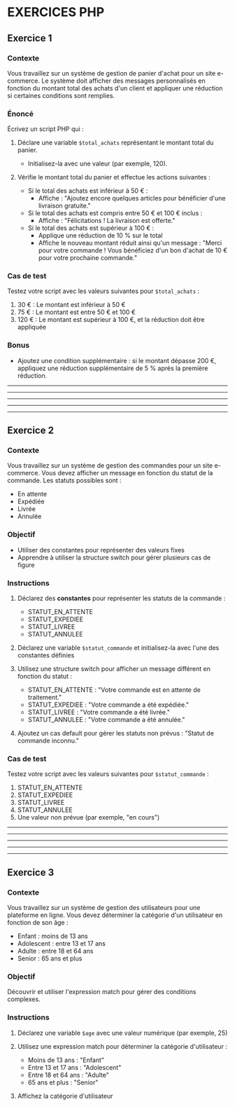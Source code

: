 # EXERCICES PHP

## Exercice 1

### Contexte
Vous travaillez sur un système de gestion de panier d'achat pour un site e-commerce. Le système doit afficher des messages personnalisés en fonction du montant total des achats d'un client et appliquer une réduction si certaines conditions sont remplies.

### Énoncé
Écrivez un script PHP qui :

1. Déclare une variable `$total_achats` représentant le montant total du panier.
    - Initialisez-la avec une valeur (par exemple, 120).

2. Vérifie le montant total du panier et effectue les actions suivantes :
    - Si le total des achats est inférieur à 50 € :
      - Affiche : "Ajoutez encore quelques articles pour bénéficier d'une livraison gratuite."
    - Si le total des achats est compris entre 50 € et 100 € inclus :
      - Affiche : "Félicitations ! La livraison est offerte."
    - Si le total des achats est supérieur à 100 € :
      - Applique une réduction de 10 % sur le total
      - Affiche le nouveau montant réduit ainsi qu'un message : "Merci pour votre commande ! Vous bénéficiez d'un bon d'achat de 10 € pour votre prochaine commande."

### Cas de test
Testez votre script avec les valeurs suivantes pour `$total_achats` :
1. 30 € : Le montant est inférieur à 50 €
2. 75 € : Le montant est entre 50 € et 100 €
3. 120 € : Le montant est supérieur à 100 €, et la réduction doit être appliquée

### Bonus
- Ajoutez une condition supplémentaire : si le montant dépasse 200 €, appliquez une réduction supplémentaire de 5 % après la première réduction.


<hr><hr><hr><hr><hr>


## Exercice 2

### Contexte
Vous travaillez sur un système de gestion des commandes pour un site e-commerce. Vous devez afficher un message en fonction du statut de la commande. Les statuts possibles sont :
- En attente
- Expédiée
- Livrée 
- Annulée

### Objectif
- Utiliser des constantes pour représenter des valeurs fixes
- Apprendre à utiliser la structure switch pour gérer plusieurs cas de figure

### Instructions
1. Déclarez des **constantes** pour représenter les statuts de la commande :
    - STATUT_EN_ATTENTE
    - STATUT_EXPEDIEE 
    - STATUT_LIVREE
    - STATUT_ANNULEE

2. Déclarez une variable `$statut_commande` et initialisez-la avec l'une des constantes définies

3. Utilisez une structure switch pour afficher un message différent en fonction du statut :
    - STATUT_EN_ATTENTE : "Votre commande est en attente de traitement."
    - STATUT_EXPEDIEE : "Votre commande a été expédiée."
    - STATUT_LIVREE : "Votre commande a été livrée."
    - STATUT_ANNULEE : "Votre commande a été annulée."

4. Ajoutez un cas default pour gérer les statuts non prévus : "Statut de commande inconnu."

### Cas de test
Testez votre script avec les valeurs suivantes pour `$statut_commande` :
1. STATUT_EN_ATTENTE
2. STATUT_EXPEDIEE
3. STATUT_LIVREE
4. STATUT_ANNULEE
5. Une valeur non prévue (par exemple, "en cours")


<hr><hr><hr><hr><hr>


## Exercice 3

### Contexte
Vous travaillez sur un système de gestion des utilisateurs pour une plateforme en ligne. Vous devez déterminer la catégorie d'un utilisateur en fonction de son âge :
- Enfant : moins de 13 ans
- Adolescent : entre 13 et 17 ans
- Adulte : entre 18 et 64 ans
- Senior : 65 ans et plus

### Objectif
Découvrir et utiliser l'expression match pour gérer des conditions complexes.

### Instructions
1. Déclarez une variable `$age` avec une valeur numérique (par exemple, 25)

2. Utilisez une expression match pour déterminer la catégorie d'utilisateur :
    - Moins de 13 ans : "Enfant"
    - Entre 13 et 17 ans : "Adolescent"
    - Entre 18 et 64 ans : "Adulte"
    - 65 ans et plus : "Senior"

3. Affichez la catégorie d'utilisateur
